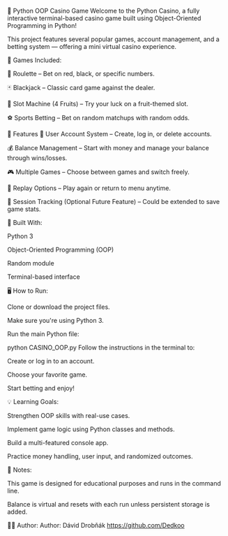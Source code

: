 🎰 Python OOP Casino Game
Welcome to the Python Casino, a fully interactive terminal-based casino game built using Object-Oriented Programming in Python!

This project features several popular games, account management, and a betting system — offering a mini virtual casino experience.

🧩 Games Included:

🎲 Roulette – Bet on red, black, or specific numbers.

🃏 Blackjack – Classic card game against the dealer.

🍒 Slot Machine (4 Fruits) – Try your luck on a fruit-themed slot.

⚽ Sports Betting – Bet on random matchups with random odds.

🔐 Features
👤 User Account System – Create, log in, or delete accounts.

💰 Balance Management – Start with money and manage your balance through wins/losses.

🎮 Multiple Games – Choose between games and switch freely.

🔄 Replay Options – Play again or return to menu anytime.

💾 Session Tracking (Optional Future Feature) – Could be extended to save game stats.

🧱 Built With:

Python 3

Object-Oriented Programming (OOP)

Random module

Terminal-based interface

🖥️ How to Run:

Clone or download the project files.

Make sure you're using Python 3.

Run the main Python file:

python CASINO_OOP.py
Follow the instructions in the terminal to:

Create or log in to an account.

Choose your favorite game.

Start betting and enjoy!

💡 Learning Goals:

Strengthen OOP skills with real-use cases.

Implement game logic using Python classes and methods.

Build a multi-featured console app.

Practice money handling, user input, and randomized outcomes.

📌 Notes:

This game is designed for educational purposes and runs in the command line.

Balance is virtual and resets with each run unless persistent storage is added.

🧑‍💻 Author:
 Author: Dávid Drobňák 
 https://github.com/Dedkoo
